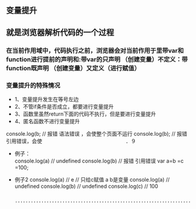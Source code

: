 ## 变量提升
## 就是浏览器解析代码的一个过程
### 在当前作用域中，代码执行之前，浏览器会对当前作用于里带var和function进行提前的声明和:带var的只声明 （创建变量）不定义：带function既声明 （创建变量）又定义（进行赋值）



### 变量提升的特殊情况
- 1、变量提升发生在等号左边
- 2、不管if条件是否成立，都要进行变量提升
- 3、函数里虽然return下面的代码不执行，但是要进行变量提升
- 4、匿名函数不进行变量提升




 console.log(b; // 报错 语法错误 ，会使整个页面不运行
 console.log(b); // 报错 引用错误，会使
　　　　　　　　　　　　　　　　．９　



 - 例子：           
            console.log(a)  // undefined
            console.log(b)  // 报错 引用错误
            var a=b =c =100;
- 例子2 
            console.log(a)  // e
            // 只给c赋值 a b是变量
            console.log(a)  // undefined
            console.log(b)  // undefined
            console.log(c)  // 100

                                                                                                                                                                                                                                                                                                                                                                                                                                                                                                                                                                                                                                                                                                                                     　　　　　　　　　　　　　　　　　　 　　　　　　　　　　　　　　　　　　　　　　　　　　　　　　　　　　　　　　　　　　　　　　　　　　　　　　　　　　　　　　　　　　　　　　　　　　　　　　　　　　　　　　　　　　　　　　　　　　　　　　　　　 ''''''''''''''''''''''''''''''''''''''''''''''''''''''''''''''''''''''''